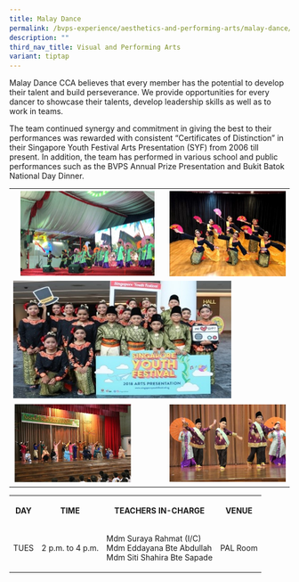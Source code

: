 ```yaml
---
title: Malay Dance
permalink: /bvps-experience/aesthetics-and-performing-arts/malay-dance/
description: ""
third_nav_title: Visual and Performing Arts
variant: tiptap
---
```

<p>Malay Dance CCA believes that every member has the potential to develop
their talent and build perseverance. We provide opportunities for every
dancer to showcase their talents, develop leadership skills as well as
to work in teams.&nbsp;</p>
<p>The team continued synergy and commitment in giving the best to their
performances was rewarded with consistent “Certificates of Distinction”
in their Singapore Youth Festival Arts Presentation (SYF) from 2006 till
present. In addition, the team has performed in various school and public
performances such as the BVPS Annual Prize Presentation and Bukit Batok
National Day Dinner.</p>
<table>
<tbody>
<tr>
<th rowspan="1" colspan="1">
<div class="isomer-image-wrapper">
<img style="width: 90%;" height="auto" width="100%" alt="" src="/images/BVPS%20Experience/Co%20Curricular%20Activities/Aesthetics%20and%20Performing%20Arts/MALAY%20DANCE/M1.jpg">
</div>
</th>
<th rowspan="1" colspan="1">
<div class="isomer-image-wrapper">
<img style="width: 100%;" height="auto" width="100%" alt="" src="/images/BVPS%20Experience/Co%20Curricular%20Activities/Aesthetics%20and%20Performing%20Arts/MALAY%20DANCE/M3.jpg">
</div>
</th>
</tr>
<tr>
<td rowspan="1" colspan="2">
<div class="isomer-image-wrapper">
<img style="width: 80%;" height="auto" width="100%" alt="" src="/images/BVPS%20Experience/Co%20Curricular%20Activities/Aesthetics%20and%20Performing%20Arts/MALAY%20DANCE/M2.jpg">
</div>
</td>
</tr>
<tr>
<td rowspan="1" colspan="1">
<div class="isomer-image-wrapper">
<img style="width: 80%;" height="auto" width="100%" alt="" src="/images/BVPS%20Experience/Co%20Curricular%20Activities/Aesthetics%20and%20Performing%20Arts/MALAY%20DANCE/M4.jpg">
</div>
</td>
<td rowspan="1" colspan="1">
<div class="isomer-image-wrapper">
<img style="width: 100%;" height="auto" width="100%" alt="" src="/images/BVPS%20Experience/Co%20Curricular%20Activities/Aesthetics%20and%20Performing%20Arts/MALAY%20DANCE/M5.jpg">
</div>
</td>
</tr>
</tbody>
</table>
<table>
<tbody>
<tr>
<th rowspan="1" colspan="1">
<p>DAY</p>
</th>
<th rowspan="1" colspan="1">
<p>TIME</p>
</th>
<th rowspan="1" colspan="1">
<p>TEACHERS IN-CHARGE</p>
</th>
<th rowspan="1" colspan="1">
<p>VENUE</p>
</th>
</tr>
<tr>
<td rowspan="1" colspan="1">
<p>TUES</p>
</td>
<td rowspan="1" colspan="1">
<p>2 p.m. to 4 p.m.</p>
</td>
<td rowspan="1" colspan="1">
<p>Mdm Suraya Rahmat (I/C)
<br>Mdm Eddayana Bte Abdullah
<br>Mdm Siti Shahira Bte Sapade</p>
</td>
<td rowspan="1" colspan="1">
<p>PAL Room</p>
</td>
</tr>
</tbody>
</table>
<p></p>